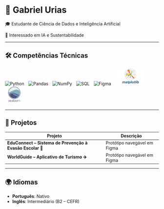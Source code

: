 # 👋 Gabriel Urias  

🎓 Estudante de Ciência de Dados e Inteligência Artificial

🤖 Interessado em IA e Sustentabilidade

---

## 🛠️ Competências Técnicas  

<div>
    <img alt="Python" title="Python" width="40px" style="padding-right: 10px;" src="https://cdn.jsdelivr.net/gh/devicons/devicon@latest/icons/python/python-original.svg"/>
    <img alt="Pandas" title="Pandas" width="40px" style="padding-right: 10px;" src="https://cdn.jsdelivr.net/gh/devicons/devicon@latest/icons/pandas/pandas-original.svg"/>
    <img alt="NumPy" title="NumPy" width="40px" style="padding-right: 10px;" src="https://cdn.jsdelivr.net/gh/devicons/devicon@latest/icons/numpy/numpy-original.svg"/>
    <img alt="SQL" title="SQL" width="40px" style="padding-right: 10px;" src="https://cdn.jsdelivr.net/gh/devicons/devicon@latest/icons/mysql/mysql-original.svg"/>
    <img alt="Figma" title="Figma" width="40px" style="padding-right: 10px;" src="https://cdn.jsdelivr.net/gh/devicons/devicon@latest/icons/figma/figma-original.svg"/>
    <img alt="Matplotlib" title="Matplotlib" width="100px" style="padding-right: 10px;" src="matplotlib.png"/>
    <img alt="Seaborn" title="Seaborn" width="60px" style="padding-right: 10px;" src="seaborn.png"/>
</div>

---

## 📂 Projetos  

| Projeto | Descrição |
|---------|-----------|
| **EduConnect – Sistema de Prevenção à Evasão Escolar 📖** | Protótipo navegável em Figma |
| **WorldGuide – Aplicativo de Turismo ✈️** | Protótipo navegável em Figma |

---

## 🌍 Idiomas

- **Português**: Nativo  
- **Inglês**: Intermediário (B2 – CEFR)  

